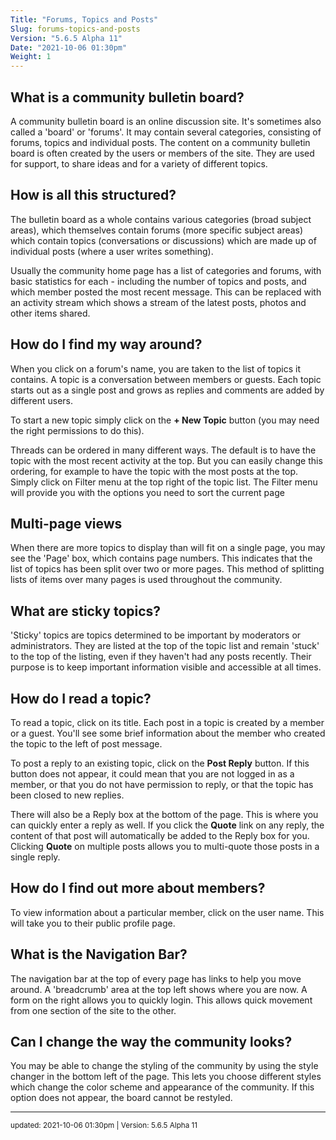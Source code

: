 ```yaml
---
Title: "Forums, Topics and Posts"
Slug: forums-topics-and-posts
Version: "5.6.5 Alpha 11"
Date: "2021-10-06 01:30pm"
Weight: 1
---
```


<h2>What is a community bulletin board?</h2>
<p>A community bulletin board is an online discussion site. It's sometimes also called a 'board' or 'forums'. It may contain several categories, consisting of forums, topics and individual posts. The content on a community bulletin board is often created by the users or members of the site. They are used for support, to share ideas and for a variety of different topics.</p>

<h2>How is all this structured?</h2>
<p>The bulletin board as a whole contains various categories (broad subject areas), which themselves contain forums (more specific subject areas) which contain topics (conversations or discussions) which are made up of individual posts (where a user writes something).</p>

<p>Usually the community home page has a list of categories and forums, with basic statistics for each - including the number of topics and posts, and which member posted the most recent message. This can be replaced with an activity stream which shows a stream of the latest posts, photos and other items shared.</p>

<h2>How do I find my way around?</h2>
<p>When you click on a forum's name, you are taken to the list of topics it contains. A topic is a conversation between members or guests. Each topic starts out as a single post and grows as replies and comments are added by different users.</p>

<p>To start a new topic simply click on the <strong>+ New Topic</strong> button (you may need the right permissions to do this).</p>

<p>Threads can be ordered in many different ways. The default is to have the topic with the most recent activity at the top. But you can easily change this ordering, for example to have the topic with the most posts at the top. Simply click on Filter menu at the top right of the topic list. The Filter menu will provide you with the options you need to sort the current page</p>

<h2>Multi-page views</h2>

<p>When there are more topics to display than will fit on a single page, you may see the 'Page' box, which contains page numbers. This indicates that the list of topics has been split over two or more pages. This method of splitting lists of items over many pages is used throughout the community.</p>

<h2>What are sticky topics?</h2>
<p>'Sticky' topics are topics determined to be important by moderators or administrators. They are listed at the top of the topic list and remain 'stuck' to the top of the listing, even if they haven't had any posts recently. Their purpose is to keep important information visible and accessible at all times.</p>

<h2>How do I read a topic?</h2>
<p>To read a topic, click on its title. Each post in a topic is created by a member or a guest. You'll see some brief information about the member who created the topic to the left of post message.</p>

<p>To post a reply to an existing topic, click on the <strong>Post Reply</strong> button. If this button does not appear, it could mean that you are not logged in as a member, or that you do not have permission to reply, or that the topic has been closed to new replies.</p>

<p>There will also be a Reply box at the bottom of the page. This is where you can quickly enter a reply as well. If you click the <strong>Quote</strong> link on any reply, the content of that post will automatically be added to the Reply box for you. Clicking <strong>Quote</strong> on multiple posts allows you to multi-quote those posts in a single reply.</p>


<h2>How do I find out more about members?</h2>
<p>To view information about a particular member, click on the user name. This will take you to their public profile page.</p>

<h2>What is the Navigation Bar?</h2>
<p>The navigation bar at the top of every page has links to help you move around. A 'breadcrumb' area at the top left shows where you are now. A form on the right allows you to quickly login. This allows quick movement from one section of the site to the other.</p>

<h2>Can I change the way the community looks?</h2>
<p>You may be able to change the styling of the community by using the style changer in the bottom left of the page. This lets you choose different styles which change the color scheme and appearance of the community. If this option does not appear, the board cannot be restyled.</p>

<hr>
<small>
updated: 2021-10-06 01:30pm | Version: 5.6.5 Alpha 11
</small>